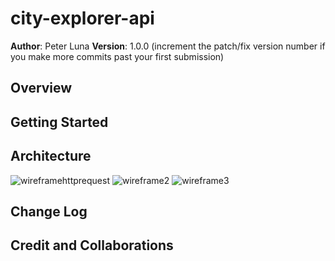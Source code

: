 
# city-explorer-api

**Author**: Peter Luna
**Version**: 1.0.0 (increment the patch/fix version number if you make more commits past your first submission)

## Overview
<!-- Provide a high level overview of what this application is and why you are building it, beyond the fact that it's an assignment for this class. (i.e. What's your problem domain?) -->

## Getting Started
<!-- What are the steps that a user must take in order to build this app on their own machine and get it running? -->

## Architecture
![wireframehttprequest](https://user-images.githubusercontent.com/32520466/126553596-65f5bfc4-a31a-4ab7-8f4b-fce050e4706d.PNG)
![wireframe2](https://user-images.githubusercontent.com/32520466/126553599-382260b7-0976-481d-92f8-0af486b2a936.PNG)
![wireframe3](https://user-images.githubusercontent.com/32520466/126553604-e0f01582-3f5e-46e5-ba94-b7bcb58c9f22.PNG)

## Change Log
<!-- Use this area to document the iterative changes made to your application as each feature is successfully implemented. Use time stamps. Here's an example:

01-01-2001 4:59pm - Application now has a fully-functional express server, with a GET route for the location resource. -->

## Credit and Collaborations
